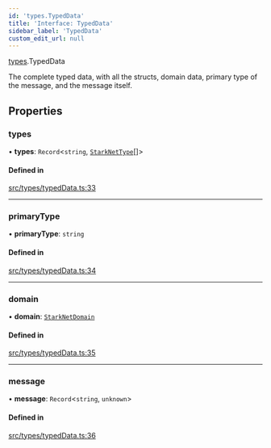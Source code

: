```yaml
---
id: 'types.TypedData'
title: 'Interface: TypedData'
sidebar_label: 'TypedData'
custom_edit_url: null
---
```


[types](../namespaces/types.md).TypedData

The complete typed data, with all the structs, domain data, primary type of the message, and the message itself.

## Properties

### types

• **types**: `Record`<`string`, [`StarkNetType`](../namespaces/types.md#starknettype)[]\>

#### Defined in

[src/types/typedData.ts:33](https://github.com/starknet-io/starknet.js/blob/v5.19.5/src/types/typedData.ts#L33)

---

### primaryType

• **primaryType**: `string`

#### Defined in

[src/types/typedData.ts:34](https://github.com/starknet-io/starknet.js/blob/v5.19.5/src/types/typedData.ts#L34)

---

### domain

• **domain**: [`StarkNetDomain`](types.StarkNetDomain.md)

#### Defined in

[src/types/typedData.ts:35](https://github.com/starknet-io/starknet.js/blob/v5.19.5/src/types/typedData.ts#L35)

---

### message

• **message**: `Record`<`string`, `unknown`\>

#### Defined in

[src/types/typedData.ts:36](https://github.com/starknet-io/starknet.js/blob/v5.19.5/src/types/typedData.ts#L36)
